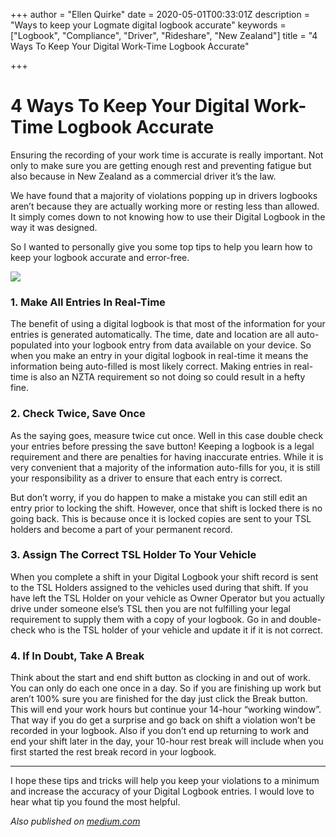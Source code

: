 +++
author = "Ellen Quirke"
date = 2020-05-01T00:33:01Z
description = "Ways to keep your Logmate digital logbook accurate"
keywords = ["Logbook", "Compliance", "Driver", "Rideshare", "New Zealand"]
title = "4 Ways To Keep Your Digital Work-Time Logbook Accurate"

+++
# 4 Ways To Keep Your Digital Work-Time Logbook Accurate

Ensuring the recording of your work time is accurate is really important. Not only to make sure you are getting enough rest and preventing fatigue but also because in New Zealand as a commercial driver it’s the law.

We have found that a majority of violations popping up in drivers logbooks aren’t because they are actually working more or resting less than allowed. It simply comes down to not knowing how to use their Digital Logbook in the way it was designed.

So I wanted to personally give you some top tips to help you learn how to keep your logbook accurate and error-free.

![](/uploads/Rideshare-Driver.jpeg)

### 1. Make All Entries In Real-Time

The benefit of using a digital logbook is that most of the information for your entries is generated automatically. The time, date and location are all auto-populated into your logbook entry from data available on your device. So when you make an entry in your digital logbook in real-time it means the information being auto-filled is most likely correct. Making entries in real-time is also an NZTA requirement so not doing so could result in a hefty fine.

### 2. Check Twice, Save Once

As the saying goes, measure twice cut once. Well in this case double check your entries before pressing the save button! Keeping a logbook is a legal requirement and there are penalties for having inaccurate entries. While it is very convenient that a majority of the information auto-fills for you, it is still your responsibility as a driver to ensure that each entry is correct.

But don’t worry, if you do happen to make a mistake you can still edit an entry prior to locking the shift. However, once that shift is locked there is no going back. This is because once it is locked copies are sent to your TSL holders and become a part of your permanent record.

### 3. Assign The Correct TSL Holder To Your Vehicle

When you complete a shift in your Digital Logbook your shift record is sent to the TSL Holders assigned to the vehicles used during that shift. If you have left the TSL Holder on your vehicle as Owner Operator but you actually drive under someone else’s TSL then you are not fulfilling your legal requirement to supply them with a copy of your logbook. Go in and double-check who is the TSL holder of your vehicle and update it if it is not correct.

### 4. If In Doubt, Take A Break

Think about the start and end shift button as clocking in and out of work. You can only do each one once in a day. So if you are finishing up work but aren’t 100% sure you are finished for the day just click the Break button. This will end your work hours but continue your 14-hour “working window”. That way if you do get a surprise and go back on shift a violation won’t be recorded in your logbook. Also if you don’t end up returning to work and end your shift later in the day, your 10-hour rest break will include when you first started the rest break record in your logbook.

***

I hope these tips and tricks will help you keep your violations to a minimum and increase the accuracy of your Digital Logbook entries. I would love to hear what tip you found the most helpful.

_Also published on_ [_medium.com_](https://link.medium.com/Ib2l6OtTp6)